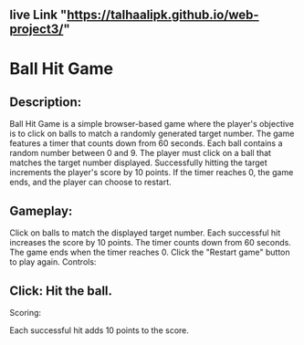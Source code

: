 ## live Link "https://talhaalipk.github.io/web-project3/"

# Ball Hit Game

## Description:
Ball Hit Game is a simple browser-based game where the player's objective is to click on balls to match a randomly generated target number. The game features a timer that counts down from 60 seconds. Each ball contains a random number between 0 and 9. The player must click on a ball that matches the target number displayed. Successfully hitting the target increments the player's score by 10 points. If the timer reaches 0, the game ends, and the player can choose to restart.

## Gameplay:

Click on balls to match the displayed target number.
Each successful hit increases the score by 10 points.
The timer counts down from 60 seconds.
The game ends when the timer reaches 0.
Click the "Restart game" button to play again.
Controls:

## Click: Hit the ball.
Scoring:

Each successful hit adds 10 points to the score.
